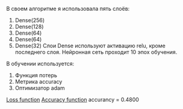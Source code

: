 
В своем алгоритме я использовала пять слоёв:
1) Dense(256)
2) Dense(128)
3) Dense(64)
4) Dense(64)
5) Dense(32)
Слои Dense используют активацию relu, кроме последнего слоя. Нейронная сеть проходит 10 эпох обучения.

В обучении используется:

1) Функция потерь
2) Метрика accuracy
3) Оптимизатор adam

[Loss function](https://github.com/VictoriaIL/SMOMI_LAB1/blob/master/Loss.png)
[Accuracy function](https://github.com/VictoriaIL/SMOMI_LAB1/blob/master/Accuracy.png)
accurancy = 0.4800

